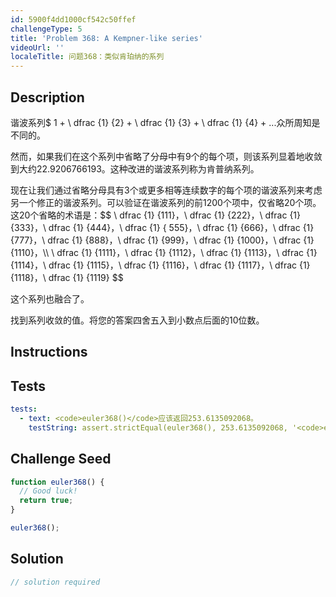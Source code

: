 ```yaml
---
id: 5900f4dd1000cf542c50ffef
challengeType: 5
title: 'Problem 368: A Kempner-like series'
videoUrl: ''
localeTitle: 问题368：类似肯珀纳的系列
---
```


## Description
<section id="description">谐波系列$ 1 + \ dfrac {1} {2} + \ dfrac {1} {3} + \ dfrac {1} {4} + ...众所周知是不同的。 <p>然而，如果我们在这个系列中省略了分母中有9个的每个项，则该系列显着地收敛到大约22.9206766193。这种改进的谐波系列称为肯普纳系列。 </p><p>现在让我们通过省略分母具有3个或更多相等连续数字的每个项的谐波系列来考虑另一个修正的谐波系列。可以验证在谐波系列的前1200个项中，仅省略20个项。这20个省略的术语是：$$ \ dfrac {1} {111}，\ dfrac {1} {222}，\ dfrac {1} {333}，\ dfrac {1} {444}，\ dfrac {1} { 555}，\ dfrac {1} {666}，\ dfrac {1} {777}，\ dfrac {1} {888}，\ dfrac {1} {999}，\ dfrac {1} {1000}，\ dfrac {1} {1110}，\\ \ dfrac {1} {1111}，\ dfrac {1} {1112}，\ dfrac {1} {1113}，\ dfrac {1} {1114}，\ dfrac {1} {1115}，\ dfrac {1} {1116}，\ dfrac {1} {1117}，\ dfrac {1} {1118}，\ dfrac {1} {1119} $$ </p><p>这个系列也融合了。 </p><p>找到系列收敛的值。将您的答案四舍五入到小数点后面的10位数。 </p></section>

## Instructions
<section id="instructions">
</section>

## Tests
<section id='tests'>

```yml
tests:
  - text: <code>euler368()</code>应该返回253.6135092068。
    testString: assert.strictEqual(euler368(), 253.6135092068, '<code>euler368()</code> should return 253.6135092068.');

```

</section>

## Challenge Seed
<section id='challengeSeed'>

<div id='js-seed'>

```js
function euler368() {
  // Good luck!
  return true;
}

euler368();

```

</div>



</section>

## Solution
<section id='solution'>

```js
// solution required
```
</section>
